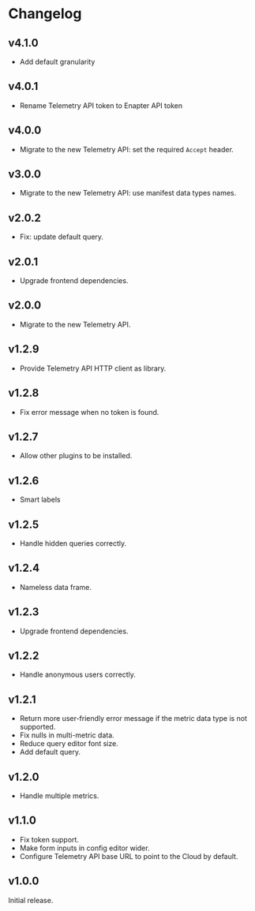 # Changelog

## v4.1.0

- Add default granularity

## v4.0.1

- Rename Telemetry API token to Enapter API token

## v4.0.0

- Migrate to the new Telemetry API: set the required `Accept` header.

## v3.0.0

- Migrate to the new Telemetry API: use manifest data types names.

## v2.0.2

- Fix: update default query.

## v2.0.1

- Upgrade frontend dependencies.

## v2.0.0

- Migrate to the new Telemetry API.

## v1.2.9

- Provide Telemetry API HTTP client as library.

## v1.2.8

- Fix error message when no token is found.

## v1.2.7

- Allow other plugins to be installed.

## v1.2.6

- Smart labels

## v1.2.5

- Handle hidden queries correctly.

## v1.2.4

- Nameless data frame.

## v1.2.3

- Upgrade frontend dependencies.

## v1.2.2

- Handle anonymous users correctly.

## v1.2.1

- Return more user-friendly error message if the metric data type is not
  supported.
- Fix nulls in multi-metric data.
- Reduce query editor font size.
- Add default query.

## v1.2.0

- Handle multiple metrics.

## v1.1.0

- Fix token support.
- Make form inputs in config editor wider.
- Configure Telemetry API base URL to point to the Cloud by default.

## v1.0.0

Initial release.
